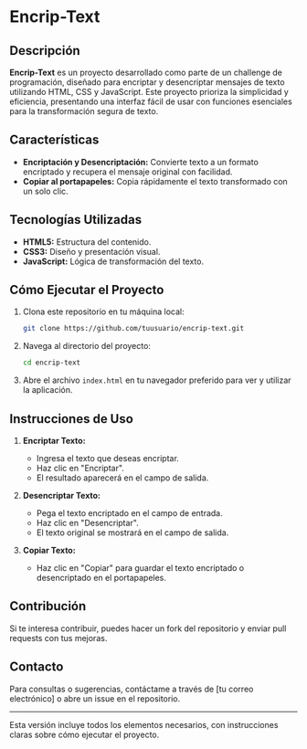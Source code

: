 
# Encrip-Text

## Descripción

**Encrip-Text** es un proyecto desarrollado como parte de un challenge de programación, diseñado para encriptar y desencriptar mensajes de texto utilizando HTML, CSS y JavaScript. Este proyecto prioriza la simplicidad y eficiencia, presentando una interfaz fácil de usar con funciones esenciales para la transformación segura de texto.

## Características

- **Encriptación y Desencriptación:** Convierte texto a un formato encriptado y recupera el mensaje original con facilidad.
- **Copiar al portapapeles:** Copia rápidamente el texto transformado con un solo clic.

## Tecnologías Utilizadas

- **HTML5:** Estructura del contenido.
- **CSS3:** Diseño y presentación visual.
- **JavaScript:** Lógica de transformación del texto.

## Cómo Ejecutar el Proyecto

1. Clona este repositorio en tu máquina local:

   ```bash
   git clone https://github.com/tuusuario/encrip-text.git
   ```

2. Navega al directorio del proyecto:

   ```bash
   cd encrip-text
   ```

3. Abre el archivo `index.html` en tu navegador preferido para ver y utilizar la aplicación.

## Instrucciones de Uso

1. **Encriptar Texto:**
   - Ingresa el texto que deseas encriptar.
   - Haz clic en "Encriptar".
   - El resultado aparecerá en el campo de salida.

2. **Desencriptar Texto:**
   - Pega el texto encriptado en el campo de entrada.
   - Haz clic en "Desencriptar".
   - El texto original se mostrará en el campo de salida.

3. **Copiar Texto:**
   - Haz clic en "Copiar" para guardar el texto encriptado o desencriptado en el portapapeles.

## Contribución

Si te interesa contribuir, puedes hacer un fork del repositorio y enviar pull requests con tus mejoras.

## Contacto

Para consultas o sugerencias, contáctame a través de [tu correo electrónico] o abre un issue en el repositorio.

---

Esta versión incluye todos los elementos necesarios, con instrucciones claras sobre cómo ejecutar el proyecto.
